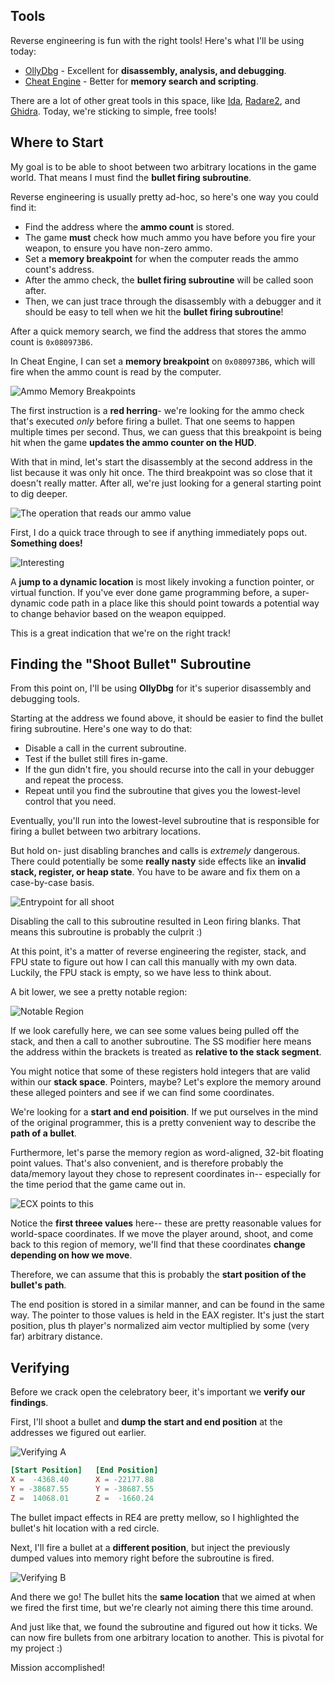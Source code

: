 ## Tools

Reverse engineering is fun with the right tools! Here's what I'll be using today:

 - [OllyDbg](http://www.ollydbg.de/) - Excellent for **disassembly, analysis, and debugging**.
 - [Cheat Engine](https://www.cheatengine.org/) - Better for **memory search and scripting**.

There are a lot of other great tools in this space, like [Ida](https://www.hex-rays.com/products/ida/), [Radare2](https://rada.re/r/), and [Ghidra](https://ghidra-sre.org/). Today, we're sticking to simple, free tools!

## Where to Start

My goal is to be able to shoot between two arbitrary locations in the game world. That means I must find the **bullet firing subroutine**.

Reverse engineering is usually pretty ad-hoc, so here's one way you could find it:

  - Find the address where the **ammo count** is stored.
  - The game **must** check how much ammo you have before you fire your weapon, to ensure you have non-zero ammo.
  - Set a **memory breakpoint** for when the computer reads the ammo count's address.
  - After the ammo check, the **bullet firing subroutine** will be called soon after.
  - Then, we can just trace through the disassembly with a debugger and it should be easy to tell when we hit the **bullet firing subroutine**!

After a quick memory search, we find the address that stores the ammo count is `0x080973B6`.

In Cheat Engine, I can set a **memory breakpoint** on `0x080973B6`, which will fire when the ammo count is read by the computer.

![Ammo Memory Breakpoints](ammo_memory_breakpoints.png)

The first instruction is a **red herring**- we're looking for the ammo check that's executed *only* before firing a bullet. That one seems to happen multiple times per second. Thus, we can guess that this breakpoint is being hit when the game **updates the ammo counter on the HUD**.

With that in mind, let's start the disassembly at the second address in the list because it was only hit once. The third breakpoint was so close that it doesn't really matter. After all, we're just looking for a general starting point to dig deeper.

![The operation that reads our ammo value](ammo_read.png)

First, I do a quick trace through to see if anything immediately pops out. **Something does!**

![Interesting](dynamic_jump.png)

A **jump to a dynamic location** is most likely invoking a function pointer, or virtual function. If you've ever done game programming before, a super-dynamic code path in a place like this should point towards a potential way to change behavior based on the weapon equipped.

This is a great indication that we're on the right track!

## Finding the "Shoot Bullet" Subroutine

From this point on, I'll be using **OllyDbg** for it's superior disassembly and debugging tools.

Starting at the address we found above, it should be easier to find the bullet firing subroutine. Here's one way to do that:
  
  - Disable a call in the current subroutine.
  - Test if the bullet still fires in-game.
  - If the gun didn't fire, you should recurse into the call in your debugger and repeat the process.
  - Repeat until you find the subroutine that gives you the lowest-level control that you need.

Eventually, you'll run into the lowest-level subroutine that is responsible for firing a bullet between two arbitrary locations.

But hold on- just disabling branches and calls is *extremely* dangerous. There could potentially be some **really nasty** side effects like an **invalid stack, register, or heap state**. You have to be aware and fix them on a case-by-case basis.

![Entrypoint for all shoot](entrypoint.png)

Disabling the call to this subroutine resulted in Leon firing blanks. That means this subroutine is probably the culprit :)

At this point, it's a matter of reverse engineering the register, stack, and FPU state to figure out how I can call this manually with my own data. Luckily, the FPU stack is empty, so we have less to think about.

A bit lower, we see a pretty notable region:

![Notable Region](notable_region.png)

If we look carefully here, we can see some values being pulled off the stack, and then a call to another subroutine. The SS modifier here means the address within the brackets is treated as **relative to the stack segment**.

You might notice that some of these registers hold integers that are valid within our **stack space**. Pointers, maybe? Let's explore the memory around these alleged pointers and see if we can find some coordinates.

We're looking for a **start and end poisition**. If we put ourselves in the mind of the original programmer, this is a pretty convenient way to describe the **path of a bullet**.

Furthermore, let's parse the memory region as word-aligned, 32-bit floating point values. That's also convenient, and is therefore probably the data/memory layout they chose to represent coordinates in-- especially for the time period that the game came out in.

![ECX points to this](memory.png)

Notice the **first threee values** here-- these are pretty reasonable values for world-space coordinates. If we move the player around, shoot, and come back to this region of memory, we'll find that these coordinates **change depending on how we move**.

Therefore, we can assume that this is probably the **start position of the bullet's path**.

The end position is stored in a similar manner, and can be found in the same way. The pointer to those values is held in the EAX register. It's just the start position, plus th player's normalized aim vector multiplied by some (very far) arbitrary distance.

## Verifying

Before we crack open the celebratory beer, it's important we **verify our findings**.

First, I'll shoot a bullet and **dump the start and end position** at the addresses we figured out earlier.

![Verifying A](verifying_a.png)

```toml
[Start Position]   [End Position]
X =  -4368.40      X = -22177.88
Y = -38687.55      Y = -38687.55
Z =  14068.01      Z =  -1660.24
```

The bullet impact effects in RE4 are pretty mellow, so I highlighted the bullet's hit location with a red circle.

Next, I'll fire a bullet at a **different position**, but inject the previously dumped values into memory right before the subroutine is fired.

![Verifying B](verifying_b.png)

And there we go! The bullet hits the **same location** that we aimed at when we fired the first time, but we're clearly not aiming there this time around.

And just like that, we found the subroutine and figured out how it ticks. We can now fire bullets from one arbitrary location to another. This is pivotal for my project :)

Mission accomplished!
